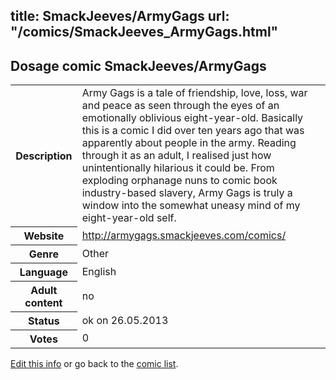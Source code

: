 title: SmackJeeves/ArmyGags
url: "/comics/SmackJeeves_ArmyGags.html"
---
Dosage comic SmackJeeves/ArmyGags
-----------------------------------------

<p id="msg"></p>
<script type="text/javascript">
if (window.location.search === '?edit_info_mail=sent_ok') {
  var elem = document.getElementById("msg");
  elem.innerHTML = 'Edited information sucessfully sent for review, which is usually done daily. Thanks!';
  elem.className = 'ok';
}
</script>
<table class="comicinfo">
<tr>
<th>Description</th><td>Army Gags is a tale of friendship, love, loss, war and peace as seen through the eyes of an emotionally oblivious eight-year-old. Basically this is a comic I did over ten years ago that was apparently about people in the army. Reading through it as an adult, I realised just how unintentionally hilarious it could be. From exploding orphanage nuns to comic book industry-based slavery, Army Gags is truly a window into the somewhat uneasy mind of my eight-year-old self.</td>
</tr>
<tr>
<th>Website</th><td><a href="http://armygags.smackjeeves.com/comics/">http://armygags.smackjeeves.com/comics/</a></td>
</tr>
<tr>
<th>Genre</th><td>Other</td>
</tr>
<tr>
<th>Language</th><td>English</td>
</tr>
<tr>
<th>Adult content</th><td>no</td>
</tr>
<tr>
<th>Status</th><td>ok on 26.05.2013</td>
</tr>
<tr>
<th>Votes</th><td>0</td>
</tr>
</table>

[Edit this info](SmackJeeves_ArmyGags_edit.html) or go back to the [comic list](../comic-index.html).
